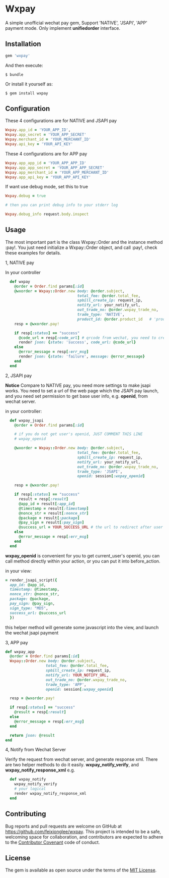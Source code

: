 # Wxpay

A simple unofficial wechat pay gem, Support 'NATIVE', 'JSAPI', 'APP' payment mode. Only implement **unifiedorder** interface.

## Installation

```ruby
gem 'wxpay'
```

And then execute:

    $ bundle

Or install it yourself as:

    $ gem install wxpay

## Configuration

These 4 configurations are for NATIVE and JSAPI pay
```ruby
Wxpay.app_id = 'YOUR_APP_ID',
Wxpay.app_secret = 'YOUR_APP_SECRET'
Wxpay.merchant_id = 'YOUR_MERCHANT_ID'
Wxpay.api_key = 'YOUR_API_KEY'
```
These 4 configurations are for APP pay
```ruby
Wxpay.app_app_id = 'YOUR_APP_APP_ID'
Wxpay.app_app_secret = 'YOUR_APP_APP_SECRET'
Wxpay.app_merchant_id = 'YOUR_APP_MERCHANT_ID'
Wxpay.app_api_key = 'YOUR_APP_API_KEY'
```

If want use debug mode, set this to true
```ruby
Wxpay.debug = true

# then you can print debug info to your stderr log

Wxpay.debug_info request.body.inspect
```

## Usage

The most important part is the class Wxpay::Order and the instance method :pay!. You just need initialize a Wxpay::Order object, and call :pay!, check these examples for details.

1, NATIVE pay

In your controller
```ruby
  def wxpay
    @order = Order.find params[:id]
    @wxorder = Wxpay::Order.new body: @order.subject,
                                total_fee: @order.total_fee,
                                spbill_create_ip: request_ip,
                                notify_url: your_notify_url,
                                out_trade_no: @order.wxpay_trade_no,
                                trade_type: 'NATIVE',
                                product_id: @order.product_id   # 'product_id' is need for NATIVE pay
    resp = @wxorder.pay!

    if resp[:status] == "success"
      @code_url = resp[:code_url] # qrcode from wechat, you need to create qrcode image with this value
      render json: {state: 'success', code_url: @code_url}
    else
      @error_message = resp[:err_msg]
      render json: {state: 'failure', message: @error_message}
    end
  end
```

2, JSAPI pay

**Notice** Compare to NATIVE pay, you need more settings to make jsapi works. You need to set a url of the web page which the JSAPI pay launch, and you need set permission to get base user info, e.g. **openid**, from wechat server.

in your controller:
```ruby
  def wxpay_jsapi
    @order = Order.find params[:id]

    # if you do not get user's openid, JUST COMMENT THIS LINE
    # wxpay_openid

    @wxorder = Wxpay::Order.new body: @order.subject,
                                total_fee: @order.total_fee,
                                spbill_create_ip: request_ip,
                                notify_url: your_notify_url,
                                out_trade_no: @order.wxpay_trade_no,
                                trade_type: 'JSAPI',
                                openid: session[:wxpay_openid]

    resp = @wxorder.pay!

    if resp[:status] == "success"
      result = resp[:result]
      @app_id = result[:app_id]
      @timestamp = result[:timestamp]
      @nonce_str = result[:nonce_str]
      @package = result[:package]
      @pay_sign = result[:pay_sign]
      @success_url = YOUR_SUCCESS_URL # the url to redirect after user paid successful
    else
      @error_message = resp[:err_msg]
    end
  end
```
**wxpay_openid** is convenient for you to get current_user's openid, you can call method directly within your action, or you can put it into before_action.

in your view:
```ruby
= render_jsapi_script({
  app_id: @app_id,
  timestamp: @timestamp,
  nonce_str: @nonce_str,
  package: @package,
  pay_sign: @pay_sign,
  sign_type: "MD5",
  success_url: @success_url
  })
```
this helper method will generate some javascript into the view, and launch the wechat jsapi payment

3, APP pay

```ruby
def wxpay_app
  @order = Order.find params[:id]
  Wxpay::Order.new body: @order.subject,
                  total_fee: @order.total_fee,
                  spbill_create_ip: request_ip,
                  notify_url: YOUR_NOTIFY_URL,
                  out_trade_no: @order.wxpay_trade_no,
                  trade_type: 'APP',
                  openid: session[:wxpay_openid]

  resp = @wxorder.pay!

  if resp[:status] == "success"
    @result = resp[:result]
  else
    @error_message = resp[:err_msg]
  end

  return json: @result
end
```

4, Notify from Wechat Server

Verify the request from wechat server, and generate response xml. There are two helper methods to do it easily. **wxpay_notify_verify**, and **wxpay_notify_response_xml**
e.g.
```ruby
  def wxpay_notify
    wxpay_notify_verify
    # your logical
    render wxpay_notify_response_xml
  end

```


## Contributing

Bug reports and pull requests are welcome on GitHub at https://github.com/feixionglee/wxpay. This project is intended to be a safe, welcoming space for collaboration, and contributors are expected to adhere to the [Contributor Covenant](http://contributor-covenant.org) code of conduct.


## License

The gem is available as open source under the terms of the [MIT License](http://opensource.org/licenses/MIT).


